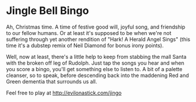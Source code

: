 Jingle Bell Bingo
===

Ah, Christmas time. A time of festive good will, joyful song, and friendship to our fellow humans. Or at least it's supposed to be when we're not suffering through yet another rendition of "Hark! A Herald Angel Sings" (this time it's a dubstep remix of Neil Diamond for bonus irony points).

Well, now at least, there's a little help to keep from stabbing the mall Santa with the broken off leg of Rudolph. Just tap the songs you hear and when you score a bingo, you'll get something else to listen to. A bit of a palette cleanser, so to speak, before descending back into the maddening Red and Green dementia that surrounds us all. 

Feel free to play at http://evilonastick.com/jingo
